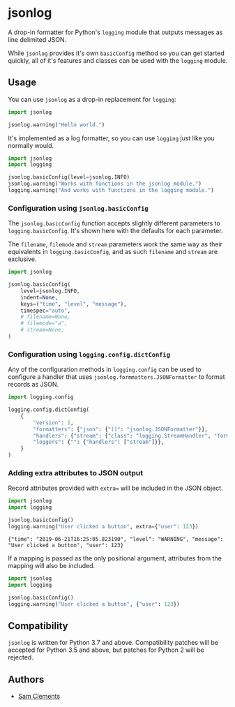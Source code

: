 jsonlog
=======

A drop-in formatter for Python's `logging` module that outputs messages as line
delimited JSON.

While `jsonlog` provides it's own `basicConfig` method so you can get started
quickly, all of it's features and classes can be used with the `logging` module.

Usage
-----

You can use `jsonlog` as a drop-in replacement for `logging`:

```python
import jsonlog

jsonlog.warning("Hello world.")
```

It's implemented as a log formatter, so you can use `logging` just like you
normally would.

```python
import jsonlog
import logging

jsonlog.basicConfig(level=jsonlog.INFO)
jsonlog.warning("Works with functions in the jsonlog module.")
logging.warning("And works with functions in the logging module.")
```

### Configuration using `jsonlog.basicConfig`

The `jsonlog.basicConfig` function accepts slightly different parameters to
`logging.basicConfig`. It's shown here with the defaults for each parameter.

The `filename`, `filemode` and `stream` parameters work the same way as their
equivalents in `logging.basicConfig`, and as such `filename` and `stream` are
exclusive. 

```python
import jsonlog

jsonlog.basicConfig(
    level=jsonlog.INFO,
    indent=None,
    keys=("time", "level", "message"),
    timespec="auto",
    # filename=None,
    # filemode="a",
    # stream=None,
)
```

### Configuration using `logging.config.dictConfig`

Any of the configuration methods in `logging.config` can be used to configure a
handler that uses `jsonlog.formmatters.JSONFormatter` to format records as JSON. 

```python
import logging.config

logging.config.dictConfig(
    {
        "version": 1,
        "formatters": {"json": {"()": "jsonlog.JSONFormatter"}},
        "handlers": {"stream": {"class": "logging.StreamHandler", "formatter": "json"}},
        "loggers": {"": {"handlers": ["stream"]}},
    }
)
```

### Adding extra attributes to JSON output

Record attributes provided with `extra=` will be included in the JSON object.

```python
import jsonlog
import logging

jsonlog.basicConfig()
logging.warning("User clicked a button", extra={"user": 123})
```

```
{"time": "2019-06-21T16:25:05.823190", "level": "WARNING", "message": "User clicked a button", "user": 123}
```

If a mapping is passed as the only positional argument, attributes from the
mapping will also be included.

```python
import jsonlog
import logging

jsonlog.basicConfig()
logging.warning("User clicked a button", {"user": 123})
```


Compatibility
-------------

`jsonlog` is written for Python 3.7 and above. Compatibility patches will be
accepted for Python 3.5 and above, but patches for Python 2 will be rejected.

Authors
-------

* [Sam Clements](https://gitlab.com/borntyping)
